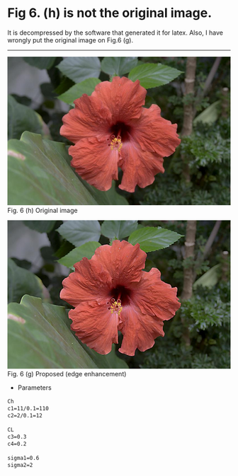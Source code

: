 # Fig 6. (h) is not the original image.

It is decompressed by the software that generated it for latex. Also, I have wrongly put the original image on Fig.6 (g).

---------

![1](https://github.com/onionhub/TIP/blob/Drafts/Drafts/1o.Jpg)
Fig. 6 (h) Original image

![2](https://github.com/onionhub/TIP/blob/Drafts/Drafts/1.jpg)
Fig. 6 (g) Proposed (edge enhancement)

- Parameters
```
Ch
c1=11/0.1=110
c2=2/0.1=12

CL
c3=0.3
c4=0.2

sigma1=0.6
sigma2=2
```
